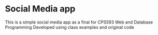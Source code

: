 # Social Media app
This is a simple social media app as a final for CPS593 Web and Database Programming
Developed using class examples and original code